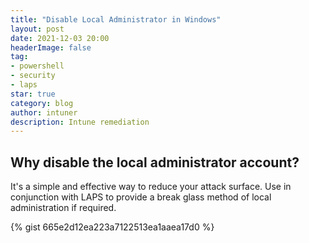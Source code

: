 ```yaml
---
title: "Disable Local Administrator in Windows"
layout: post
date: 2021-12-03 20:00
headerImage: false
tag:
- powershell
- security
- laps
star: true
category: blog
author: intuner
description: Intune remediation
---
```

## Why disable the local administrator account?
It's a simple and effective way to reduce your attack surface. Use in conjunction with
LAPS to provide a break glass method of local administration if required.

{% gist 665e2d12ea223a7122513ea1aaea17d0 %}
